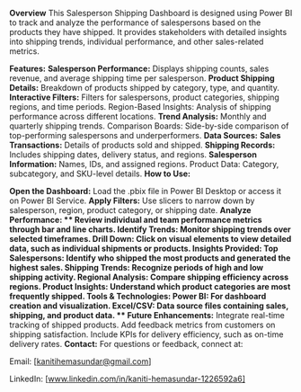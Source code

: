 **Overview**
This Salesperson Shipping Dashboard is designed using Power BI to track and analyze the performance of salespersons based on the products they have shipped. It provides stakeholders with detailed insights into shipping trends, individual performance, and other sales-related metrics.

**Features:**
**Salesperson Performance:**
Displays shipping counts, sales revenue, and average shipping time per salesperson.
**Product Shipping Details:**
Breakdown of products shipped by category, type, and quantity.
**Interactive Filters:**
Filters for salespersons, product categories, shipping regions, and time periods.
Region-Based Insights: Analysis of shipping performance across different locations.
**Trend Analysis:**
Monthly and quarterly shipping trends.
Comparison Boards: Side-by-side comparison of top-performing salespersons and underperformers.
**Data Sources:**
**Sales Transactions:**
Details of products sold and shipped.
**Shipping Records:**
Includes shipping dates, delivery status, and regions.
**Salesperson Information:**
Names, IDs, and assigned regions.
Product Data: Category, subcategory, and SKU-level details.
**How to Use:**

**Open the Dashboard:**
Load the .pbix file in Power BI Desktop or access it on Power BI Service.
**Apply Filters:**
Use slicers to narrow down by salesperson, region, product category, or shipping date.
**Analyze Performance: **
Review individual and team performance metrics through bar and line charts.
**Identify Trends:**
Monitor shipping trends over selected timeframes.
**Drill Down:**
Click on visual elements to view detailed data, such as individual shipments or products.
Insights Provided:
**Top Salespersons:**
Identify who shipped the most products and generated the highest sales.
**Shipping Trends:**
Recognize periods of high and low shipping activity.
**Regional Analysis:**
Compare shipping efficiency across regions.
**Product Insights:**
Understand which product categories are most frequently shipped.
Tools & Technologies:
**Power BI:**
**For dashboard creation and visualization.
Excel/CSV:**
Data source files containing sales, shipping, and product data.
**
Future Enhancements:**
Integrate real-time tracking of shipped products.
Add feedback metrics from customers on shipping satisfaction.
Include KPIs for delivery efficiency, such as on-time delivery rates.
**Contact:**
For questions or feedback, connect at:

Email: [kanitihemasundar@gmail.com]

LinkedIn: [www.linkedin.com/in/kaniti-hemasundar-1226592a6]


